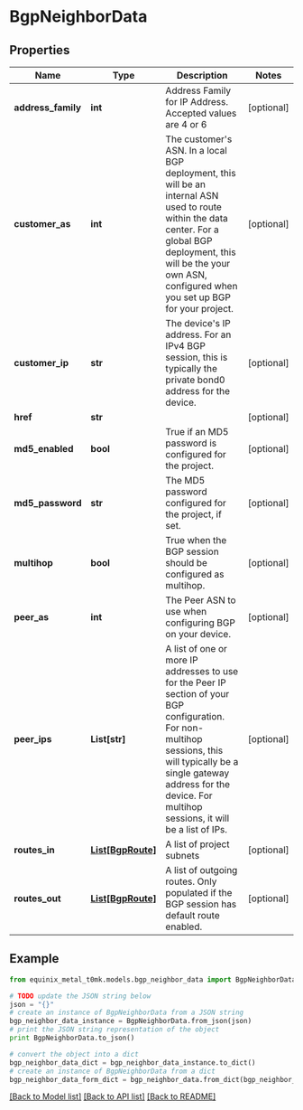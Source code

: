 # BgpNeighborData


## Properties
Name | Type | Description | Notes
------------ | ------------- | ------------- | -------------
**address_family** | **int** | Address Family for IP Address. Accepted values are 4 or 6 | [optional] 
**customer_as** | **int** | The customer&#39;s ASN. In a local BGP deployment, this will be an internal ASN used to route within the data center. For a global BGP deployment, this will be the your own ASN, configured when you set up BGP for your project. | [optional] 
**customer_ip** | **str** | The device&#39;s IP address. For an IPv4 BGP session, this is typically the private bond0 address for the device. | [optional] 
**href** | **str** |  | [optional] 
**md5_enabled** | **bool** | True if an MD5 password is configured for the project. | [optional] 
**md5_password** | **str** | The MD5 password configured for the project, if set. | [optional] 
**multihop** | **bool** | True when the BGP session should be configured as multihop. | [optional] 
**peer_as** | **int** | The Peer ASN to use when configuring BGP on your device. | [optional] 
**peer_ips** | **List[str]** | A list of one or more IP addresses to use for the Peer IP section of your BGP configuration. For non-multihop sessions, this will typically be a single gateway address for the device. For multihop sessions, it will be a list of IPs. | [optional] 
**routes_in** | [**List[BgpRoute]**](BgpRoute.md) | A list of project subnets | [optional] 
**routes_out** | [**List[BgpRoute]**](BgpRoute.md) | A list of outgoing routes. Only populated if the BGP session has default route enabled. | [optional] 

## Example

```python
from equinix_metal_t0mk.models.bgp_neighbor_data import BgpNeighborData

# TODO update the JSON string below
json = "{}"
# create an instance of BgpNeighborData from a JSON string
bgp_neighbor_data_instance = BgpNeighborData.from_json(json)
# print the JSON string representation of the object
print BgpNeighborData.to_json()

# convert the object into a dict
bgp_neighbor_data_dict = bgp_neighbor_data_instance.to_dict()
# create an instance of BgpNeighborData from a dict
bgp_neighbor_data_form_dict = bgp_neighbor_data.from_dict(bgp_neighbor_data_dict)
```
[[Back to Model list]](../README.md#documentation-for-models) [[Back to API list]](../README.md#documentation-for-api-endpoints) [[Back to README]](../README.md)


